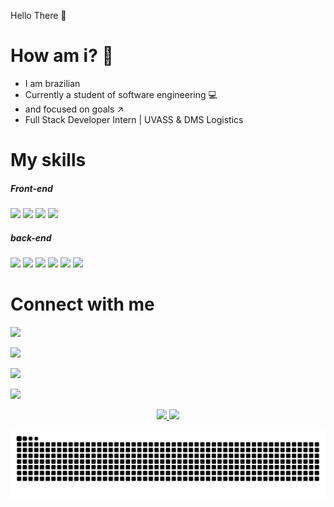  Hello There :wave:	
# How am i? 🧐
- I am brazilian
- Currently a student of software engineering :computer:
- and focused on goals ↗️
- Full Stack Developer Intern | UVASS & DMS Logistics

  
# My skills
  ##### Front-end
<div align="start">
 <img alling="center" widht="40" height="30" src="https://cdn.jsdelivr.net/gh/devicons/devicon/icons/html5/html5-original.svg">
 <img alling="center" widht="40" height="30" src="https://cdn.jsdelivr.net/gh/devicons/devicon/icons/css3/css3-original.svg">
 <img alling="center" widht="40" height="30" src="https://cdn.jsdelivr.net/gh/devicons/devicon/icons/javascript/javascript-original.svg">
 <img alling="center" widht="40" height="30" src="https://cdn.jsdelivr.net/gh/devicons/devicon/icons/bootstrap/bootstrap-original.svg">
</div>
   
  ##### back-end
<div align="start">
 <img alling="center" widht="40" height="30"  src="https://cdn.jsdelivr.net/gh/devicons/devicon/icons/ruby/ruby-original.svg" />
 <img alling="center" widht="40" height="30" src="https://cdn.jsdelivr.net/gh/devicons/devicon/icons/python/python-original.svg">
 <img alling="center" widht="40" height="30" src="https://cdn.jsdelivr.net/gh/devicons/devicon/icons/django/django-plain.svg">
 <img alling="center" widht="40" height="30" style="color:#fff;" src="https://cdn.jsdelivr.net/gh/devicons/devicon/icons/flask/flask-original-wordmark.svg">
 <img alling="center" widht="40" height="30" src="https://cdn.jsdelivr.net/gh/devicons/devicon/icons/postgresql/postgresql-plain-wordmark.svg"/>
 <img alling="center" widht="40" height="30" src="https://cdn.jsdelivr.net/gh/devicons/devicon/icons/mysql/mysql-original-wordmark.svg"/>
</div>
   
# Connect with me

  <a href="https://twitter.com/alvaroveigones"><img src="https://img.shields.io/badge/Twitter-%231DA1F2.svg?style=for-the-badge&logo=Twitter&logoColor=white" aling="center"></a>

  <a href="https://www.instagram.com/alvaro.veigones/"><img src="https://img.shields.io/badge/Instagram-%23E4405F.svg?style=for-the-badge&logo=Instagram&logoColor=white" aling="center"></a>

  <a href="https://www.linkedin.com/in/%C3%A1lvaro-jo%C3%A3o-da-silva-veiga-4004a6208/"><img src="https://img.shields.io/badge/linkedin-%230077B5.svg?style=for-the-badge&logo=linkedin&logoColor=white"></a>

  <a href = "mailto:alvarojoao17@gmail.com"><img src="https://img.shields.io/badge/-Gmail-%23333?style=for-the-badge&logo=gmail&logoColor=white" target="_blank"></a>

  
<div align="center">
  <a href="https://github.com/allystor">
  <img height="180em" src="https://github-readme-stats.vercel.app/api?username=allystor&show_icons=true&theme=dracula&include_all_commits=true&count_private=true"/>
  <img height="180em" src="https://github-readme-stats.vercel.app/api/top-langs/?username=allystor&layout=compact&langs_count=7&theme=dracula"/>
</div>

![Snake animation](https://github.com/allystor/allystor/blob/output/github-contribution-grid-snake.svg)
